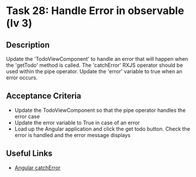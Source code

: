 # Task 28: Handle Error in observable (lv 3)

## Description
Update the 'TodoViewComponent' to handle an error that will happen when the 'getTodo' method is called. The 'catchError' RXJS operator should
be used within the pipe operator. Update the 'error' variable to true when an error occurs.

## Acceptance Criteria
- Update the TodoViewComponent so that the pipe operator handles the error case
- Update the error variable to True in case of an error
- Load up the Angular application and click the get todo button. Check the error is handled and the error message displays

## Useful Links
- [Angular catchError](https://www.learnrxjs.io/learn-rxjs/operators/error_handling/catch)
